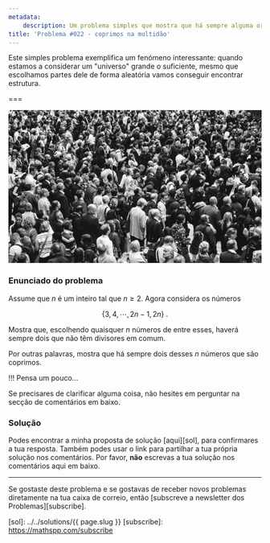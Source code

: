 ```yaml
---
metadata:
    description: Um problema simples que mostra que há sempre alguma ordem no caos.
title: 'Problema #022 - coprimos na multidão'
---
```


Este simples problema exemplifica um fenómeno interessante: quando estamos a considerar um "universo" grande o suficiente, mesmo que escolhamos partes dele de forma aleatória vamos conseguir encontrar estrutura.

===

![Uma multidão, fotografia de Rob Curran do Unsplash](./crowd.jpg)

### Enunciado do problema

Assume que $n$ é um inteiro tal que $n \geq 2$. Agora considera os números

$$
\{3, 4, \cdots, 2n-1, 2n\}\ .
$$

Mostra que, escolhendo quaisquer $n$ números de entre esses, haverá sempre dois que não têm divisores em comum.

Por outras palavras, mostra que há sempre dois desses $n$ números que são coprimos.

!!! Pensa um pouco...

Se precisares de clarificar alguma coisa, não hesites em perguntar na secção de comentários em baixo.

### Solução

Podes encontrar a minha proposta de solução [aqui][sol], para confirmares a tua resposta. Também podes usar o link para partilhar a tua própria solução nos comentários. Por favor, **não** escrevas a tua solução nos comentários aqui em baixo.

---

Se gostaste deste problema e se gostavas de receber novos problemas diretamente na tua caixa de correio, então [subscreve a newsletter dos Problemas][subscribe].

[sol]: ../../solutions/{{ page.slug }}
[subscribe]: https://mathspp.com/subscribe
